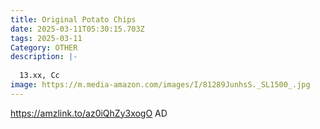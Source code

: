 ```yaml
---
title: Original Potato Chips
date: 2025-03-11T05:30:15.703Z
tags: 2025-03-11
Category: OTHER
description: |-
  
  13.xx, Cc
image: https://m.media-amazon.com/images/I/81289JunhsS._SL1500_.jpg
---
```

https://amzlink.to/az0iQhZy3xogO   AD